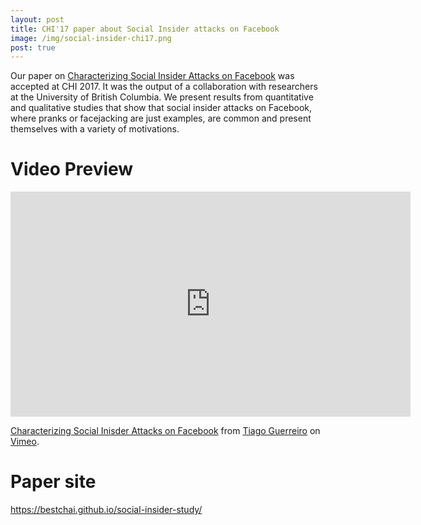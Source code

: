 ```yaml
---
layout: post
title: CHI'17 paper about Social Insider attacks on Facebook
image: /img/social-insider-chi17.png
post: true
---
```


Our paper on [Characterizing Social Insider Attacks on Facebook](http://www.di.fc.ul.pt/~tjvg/inconspicuous/social-insider-chi17.pdf) was accepted at CHI 2017. It was the output of a collaboration with researchers at the University of British Columbia. We present results from quantitative and qualitative studies that show that social insider attacks on Facebook, where pranks or facejacking are just examples, are common and present themselves with a variety of motivations. 

# Video Preview

<iframe src="https://player.vimeo.com/video/199676712" width="640" height="360" frameborder="0" webkitallowfullscreen mozallowfullscreen allowfullscreen></iframe>
<p><a href="https://vimeo.com/199676712">Characterizing Social Inisder Attacks on Facebook</a> from <a href="https://vimeo.com/user61605746">Tiago Guerreiro</a> on <a href="https://vimeo.com">Vimeo</a>.</p>

# Paper site

https://bestchai.github.io/social-insider-study/ 
